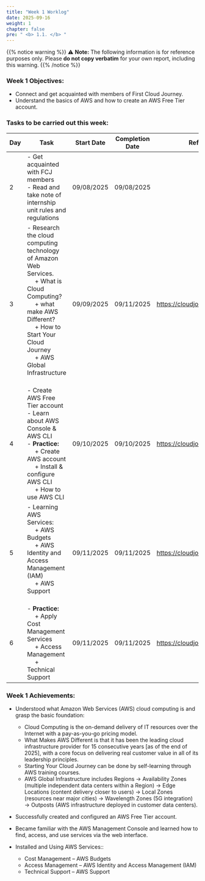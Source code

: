```yaml
---
title: "Week 1 Worklog"
date: 2025-09-16
weight: 1
chapter: false
pre: " <b> 1.1. </b> "
---
```

{{% notice warning %}} 
⚠️ **Note:** The following information is for reference purposes only. Please **do not copy verbatim** for your own report, including this warning.
{{% /notice %}}


### Week 1 Objectives:

* Connect and get acquainted with members of First Cloud Journey.
* Understand the basics of AWS and how to create an AWS Free Tier account.

### Tasks to be carried out this week:
| Day | Task                                                                                                                                                                                                   | Start Date | Completion Date | Reference Material                        |
| --- | ------------------------------------------------------------------------------------------------------------------------------------------------------------------------------------------------------ | ---------- | --------------- | ----------------------------------------- |
| 2   | - Get acquainted with FCJ members <br> - Read and take note of internship unit rules and regulations                                                                                                   | 09/08/2025 | 09/08/2025      |
| 3   | - Research the cloud computing technology of Amazon Web Services. <br>&emsp; + What is Cloud Computing? <br>&emsp; + what make AWS Different? <br>&emsp; + How to Start Your Cloud Journey <br>&emsp; + AWS Global Infrastructure <br>&emsp;                    | 09/09/2025 | 09/11/2025      | <https://cloudjourney.awsstudygroup.com/> |
| 4   | - Create AWS Free Tier account <br> - Learn about AWS Console & AWS CLI <br> - **Practice:** <br>&emsp; + Create AWS account <br>&emsp; + Install & configure AWS CLI <br> &emsp; + How to use AWS CLI | 09/10/2025 | 09/10/2025      | <https://cloudjourney.awsstudygroup.com/> |
| 5   | - Learning AWS Services: <br>&emsp; + AWS Budgets <br>&emsp; + AWS Identity and Access Management (IAM) <br>&emsp; + AWS Support <br>&emsp;  | 09/11/2025 | 09/11/2025      | <https://cloudjourney.awsstudygroup.com/> |
| 6   | - **Practice:** <br>&emsp; + Apply Cost Management Services <br>&emsp; + Access Management <br>&emsp; + Technical Support                                                                                     | 09/11/2025 | 09/11/2025      | <https://cloudjourney.awsstudygroup.com/> |


### Week 1 Achievements:

* Understood what Amazon Web Services (AWS) cloud computing is and grasp the basic foundation: 
  * Cloud Computing is the on-demand delivery of IT resources over the Internet with a pay-as-you-go pricing model.
  * What Makes AWS Different is that it has been the leading cloud infrastructure provider for 15 consecutive years [as of the end of 2025], with a core focus on delivering real customer value in all of its leadership principles.
  * Starting Your Cloud Journey can be done by self-learning through AWS training courses. 
  * AWS Global Infrastructure includes Regions → Availability Zones (multiple independent data centers within a Region) → Edge Locations (content delivery closer to users) → Local Zones (resources near major cities) → Wavelength Zones (5G integration) → Outposts (AWS infrastructure deployed in customer data centers).

* Successfully created and configured an AWS Free Tier account.

* Became familiar with the AWS Management Console and learned how to find, access, and use services via the web interface.

* Installed and Using AWS Services::
  * Cost Management – AWS Budgets
  * Access Management – AWS Identity and Access Management (IAM)
  * Technical Support – AWS Support

